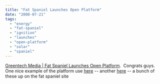 ```yaml
---
title: "Fat Spaniel Launches Open Platform"
date: "2008-07-21"
tags: 
  - "energy"
  - "fat-spaniel"
  - "ignition"
  - "launches"
  - "open-platform"
  - "solar"
  - "spaniel"
---
```


[Greentech Media | Fat Spaniel Launches Open Platform](http://www.greentechmedia.com/articles/fat-spaniel-launches-open-platform-1127.html).  Congrats guys.  One nice example of the platform use [here](http://view2.fatspaniel.net/FST/Portal/QBG/) -- another [here](http://view2.fatspaniel.net/FST/Portal/QBG/) -- a bunch of these up on the fat spaniel site
